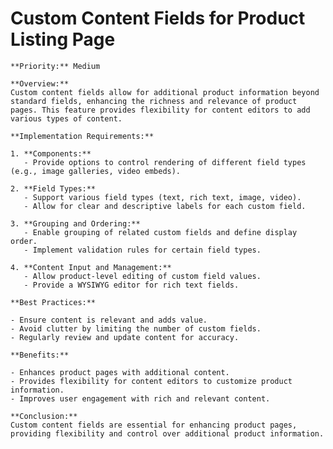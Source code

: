 # Custom Content Fields for Product Listing Page

    **Priority:** Medium

    **Overview:**
    Custom content fields allow for additional product information beyond standard fields, enhancing the richness and relevance of product pages. This feature provides flexibility for content editors to add various types of content.

    **Implementation Requirements:**

    1. **Components:**
       - Provide options to control rendering of different field types (e.g., image galleries, video embeds).

    2. **Field Types:**
       - Support various field types (text, rich text, image, video).
       - Allow for clear and descriptive labels for each custom field.

    3. **Grouping and Ordering:**
       - Enable grouping of related custom fields and define display order.
       - Implement validation rules for certain field types.

    4. **Content Input and Management:**
       - Allow product-level editing of custom field values.
       - Provide a WYSIWYG editor for rich text fields.

    **Best Practices:**

    - Ensure content is relevant and adds value.
    - Avoid clutter by limiting the number of custom fields.
    - Regularly review and update content for accuracy.

    **Benefits:**

    - Enhances product pages with additional content.
    - Provides flexibility for content editors to customize product information.
    - Improves user engagement with rich and relevant content.

    **Conclusion:**
    Custom content fields are essential for enhancing product pages, providing flexibility and control over additional product information.
